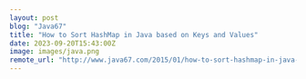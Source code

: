 ```yaml
---
layout: post
blog: "Java67"
title: "How to Sort HashMap in Java based on Keys and Values"
date: 2023-09-20T15:43:00Z
image: images/java.png
remote_url: "http://www.java67.com/2015/01/how-to-sort-hashmap-in-java-based-on.html"
---
```

